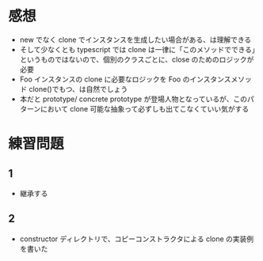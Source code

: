 # 感想

- new でなく clone でインスタンスを生成したい場合がある、は理解できる
- そして少なくとも typescript では clone は一律に「このメソッドでできる」というものではないので、個別のクラスごとに、close のためのロジックが必要
- Foo インスタンスの clone に必要なロジックを Foo のインスタンスメソッド clone()でもつ、は自然でしょう
- 本だと prototype/ concrete prototype が登場人物となっているが、このパターンにおいて clone 可能な抽象って必ずしも出てこなくていい気がする

# 練習問題

## 1

- 継承する

## 2

- constructor ディレクトリで、コピーコンストラクタによる clone の実装例を書いた
